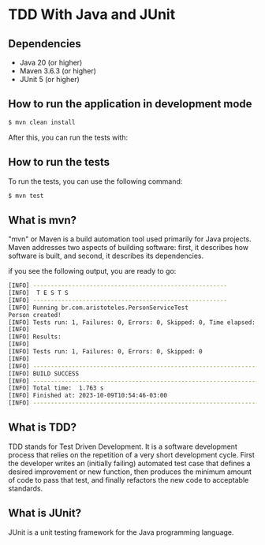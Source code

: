 # TDD With Java and JUnit

## Dependencies

- Java 20 (or higher)
- Maven 3.6.3 (or higher)
- JUnit 5 (or higher)

## How to run the application in development mode

```bash
$ mvn clean install
```

After this, you can run the tests with:

## How to run the tests

To run the tests, you can use the following command:

```bash
$ mvn test
```

## What is mvn?

"mvn" or Maven is a build automation tool used primarily for Java projects. Maven addresses two aspects of building software: first, it describes how software is built, and second, it describes its dependencies.

if you see the following output, you are ready to go:

```bash
[INFO] -------------------------------------------------------
[INFO]  T E S T S
[INFO] -------------------------------------------------------
[INFO] Running br.com.aristoteles.PersonServiceTest
Person created!
[INFO] Tests run: 1, Failures: 0, Errors: 0, Skipped: 0, Time elapsed: 0.060 s -- in br.com.aristoteles.PersonServiceTest
[INFO]
[INFO] Results:
[INFO]
[INFO] Tests run: 1, Failures: 0, Errors: 0, Skipped: 0
[INFO]
[INFO] ------------------------------------------------------------------------
[INFO] BUILD SUCCESS
[INFO] ------------------------------------------------------------------------
[INFO] Total time:  1.763 s
[INFO] Finished at: 2023-10-09T10:54:46-03:00
[INFO] ------------------------------------------------------------------------
```

## What is TDD?

TDD stands for Test Driven Development. It is a software development process that relies on the repetition of a very short development cycle. First the developer writes an (initially failing) automated test case that defines a desired improvement or new function, then produces the minimum amount of code to pass that test, and finally refactors the new code to acceptable standards.

## What is JUnit?

JUnit is a unit testing framework for the Java programming language.
